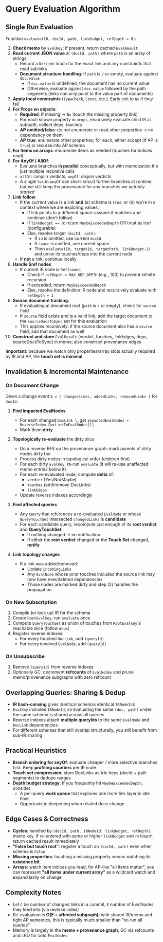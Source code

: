 # Query Evaluation Algorithm

## Single Run Evaluation

Function `evaluate(IR, docId, path, linkBudget, refDepth = 0)`:

1. **Check memo** by `EvalKey`; if present, return cached `EvalResult`
2. **Read current JSON value** at `(docId, path)` where `path` is an array of
   strings:
   - Record a `DocLink` touch for the exact link and any constraints that read
     sublinks
   - **Document structure handling**: If `path` is `/` or empty, evaluate
     against `doc.value`
     - If `doc.value` is undefined, the document has no current value
     - Otherwise, evaluate against `doc.value` followed by the path segments
       (links can only point to the value part of documents)
3. **Apply local constraints** (`TypeCheck`, `Const`, etc.). Early exit to `No`
   if they fail
4. **For Props on objects**:
   - **Required**: if missing → `No` (touch the missing property link)
   - For each known property in `props`, recursively evaluate child IR at
     subpath; collect deps, touches
   - **AP omitted/false**: do not enumerate or read other properties → no
     dependency on them
   - **AP true**: enumerate other properties; for each, either accept (if AP is
     `true`) or recurse into AP schema
5. **For Items on arrays**: enumerate items as needed (touches for indices read)
6. **For AnyOf / AllOf**:
   - Evaluate branches **in parallel** conceptually, but with memoization it's
     just multiple recursive calls
   - `allOf`: conjoin verdicts; `anyOf`: disjoin verdicts
   - A single `Yes` in `anyOf` can short-circuit further branches at runtime,
     but we still keep the provenance for any branches we _actually started_
7. **Link follow**:
   - If the current value is a link **and** (a) schema is `true`, or (b) we're
     in a context where we are exploring values:
     - If link points to a different space: assume it matches and continue
       (don't follow)
     - If `linkBudget == 0`: return `MaybeExceededDepth` OR treat as leaf
       (configurable)
     - Else, resolve target `(docId, path)`:
       - If `id` is omitted, use current `docId`
       - If `space` is omitted, use current space
       - Then `evaluate(IR, targetId, targetPath, linkBudget-1)` and union its
         touches/deps into the current node
   - If **not** a link, continue locally
8. **Handle $ref nodes**:
   - If current IR node is `Ref(name)`:
     - Check if `refDepth > MAX_REF_DEPTH` (e.g., 100) to prevent infinite
       recursion
     - If exceeded, return `MaybeExceededDepth`
     - Else, resolve the definition IR node and recursively evaluate with
       `refDepth + 1`
9. **Source document tracking**:
   - If evaluating at document root (`path` is `/` or empty), check for `source`
     field
   - If `source` field exists and is a valid link, add the target document to
     the `sourceDocsToSync` set for this evaluation
   - This applies recursively: if the source document also has a `source` field,
     add that document as well
10. **Construct and store** `EvalResult` (verdict, touches, linkEdges, deps,
    sourceDocsToSync) in memo; also construct provenance edges

**Important**: because we watch only properties/array slots actually required by
IR and AP, the **touch set is minimal**.

## Invalidation & Incremental Maintenance

### On Document Change

Given a change event `Δ = { changedLinks, addedLinks, removedLinks }` for
`docId`:

1. **Find impacted EvalNodes**
   - For each changed `DocLink l`, get
     `impactedEvalNodes = ReverseIndex_DocLinkToEvalNodes[l]`
   - Mark them **dirty**

2. **Topologically re-evaluate** the dirty slice
   - Do a reverse BFS up the provenance graph: mark parents of dirty nodes dirty
     too
   - Process dirty nodes in topological order (children first)
   - For each dirty `EvalKey`, re-run `evaluate` (it will re-use unaffected memo
     entries below it)
   - For each re-evaluated node, compute **delta** of:
     - `verdict` (Yes/No/Maybe)
     - `touches` (add/remove DocLinks)
     - `linkEdges`
   - Update reverse indexes accordingly

3. **Find affected queries**
   - Any query that references a re-evaluated `EvalNode` or whose
     `QueryTouchSet` intersected `changedLinks` is **candidate**
   - For each candidate query, recompute just enough of its **root verdict** and
     **QueryTouchSet**:
     - If nothing changed → no notification
     - If either the **root verdict** changed or the **Touch Set** changed,
       **notify**

4. **Link topology changes**
   - If a link was added/removed:
     - Update `incomingLinks`
     - Any `EvalNode` whose prior touches included the source link may now have
       new/deleted dependencies
     - Those nodes are marked dirty and step (2) handles the propagation

### On New Subscription

1. Compile (or look up) IR for the schema
2. Create `RootEvalKey`; run `evaluate` once
3. Compute `QueryTouchSet` as union of touches from `RootEvalKey`'s reachable
   slice (follow `deps`)
4. Register reverse indexes:
   - For every touched `DocLink`, add `(queryId)`
   - For every involved `EvalNode`, add `(queryId)`

### On Unsubscribe

1. Remove `(queryId)` from reverse indexes
2. Optionally GC: decrement **refcounts** of `EvalNodes` and prune
   memo/provenance subgraphs with zero refcount

## Overlapping Queries: Sharing & Dedup

- **IR hash-consing** gives identical schemas identical `IRNodeId`s
- `EvalKey` includes `IRNodeId`, so evaluating the same `(doc, path)` under the
  same schema is shared across all queries
- Reverse indexes attach **multiple queryIds** to the same `EvalNode` and
  `DocLink` dependencies
- For different schemas that still overlap structurally, you still benefit from
  sub-IR sharing

## Practical Heuristics

- **Branch ordering for anyOf**: evaluate cheaper / more selective branches
  first. Keep **profiling counters** per IR node
- **Touch set compression**: store DocLinks as trie-keys (docId + path segments)
  to dedupe ranges
- **Depth budget strategy**: If you frequently hit `MaybeExceededDepth`,
  consider:
  - A per-query **work queue** that explores one more link layer in idle time
  - Opportunistic deepening when related docs change

## Edge Cases & Correctness

- **Cycles**: handled by `(docId, path, IRNodeId, linkBudget, refDepth)` memo
  key. If re-entered with same or higher `linkBudget` and `refDepth`, return
  cached result immediately
- **"False but touch root"**: register a touch on `(docId, path)` even when
  schema is `False`
- **Missing properties**: touching a missing property means watching its
  **existence bit**
- **Arrays**: watch item indices you read; for AP-like "all items matter", you
  can represent **"all items under current array"** as a wildcard watch and
  expand lazily on change

## Complexity Notes

- Let `C` be number of changed links in a commit, `E` number of EvalNodes they
  feed into (via reverse index)
- Re-evaluation is **O(E + affected subgraph)**; with shared IR/memo and tight
  AP semantics, this is typically much smaller than "re-run all queries"
- Memory is largely in the **memo + provenance graph**; GC via refcounts and LRU
  for cold `EvalNodes`
